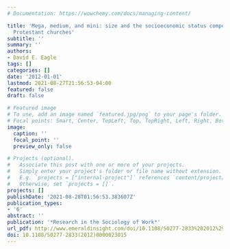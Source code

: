 ```yaml
---
# Documentation: https://wowchemy.com/docs/managing-content/

title: 'Mega, medium, and mini: size and the socioeconomic status composition of American
  Protestant churches'
subtitle: ''
summary: ''
authors:
- David E. Eagle
tags: []
categories: []
date: '2012-01-01'
lastmod: 2021-08-27T21:56:53-04:00
featured: false
draft: false

# Featured image
# To use, add an image named `featured.jpg/png` to your page's folder.
# Focal points: Smart, Center, TopLeft, Top, TopRight, Left, Right, BottomLeft, Bottom, BottomRight.
image:
  caption: ''
  focal_point: ''
  preview_only: false

# Projects (optional).
#   Associate this post with one or more of your projects.
#   Simply enter your project's folder or file name without extension.
#   E.g. `projects = ["internal-project"]` references `content/project/deep-learning/index.md`.
#   Otherwise, set `projects = []`.
projects: []
publishDate: '2021-08-28T01:56:53.383607Z'
publication_types:
- '6'
abstract: ''
publication: '*Research in the Sociology of Work*'
url_pdf: http://www.emeraldinsight.com/doi/10.1108/S0277-2833%282012%290000023015
doi: 10.1108/S0277-2833(2012)0000023015
---
```

